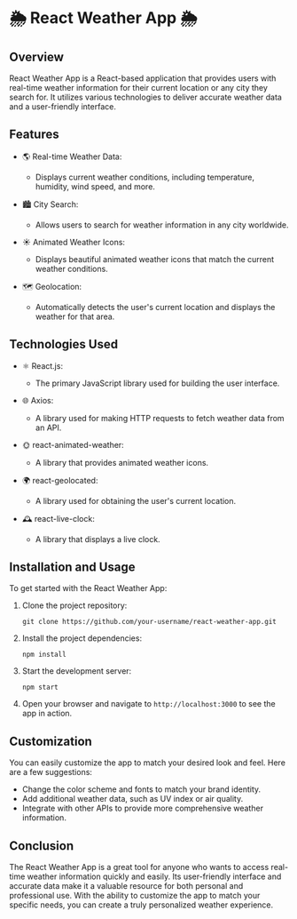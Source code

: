  # 🌦️ React Weather App 🌦️

## Overview

React Weather App is a React-based application that provides users with real-time weather information for their current location or any city they search for. It utilizes various technologies to deliver accurate weather data and a user-friendly interface.

## Features

- 🌎 Real-time Weather Data:
  - Displays current weather conditions, including temperature, humidity, wind speed, and more.

- 🏙️ City Search:
  - Allows users to search for weather information in any city worldwide.

- ☀️ Animated Weather Icons:
  - Displays beautiful animated weather icons that match the current weather conditions.

- 🗺️ Geolocation:
  - Automatically detects the user's current location and displays the weather for that area.

## Technologies Used

- ⚛️ React.js:
  - The primary JavaScript library used for building the user interface.

- 🌐 Axios:
  - A library used for making HTTP requests to fetch weather data from an API.

- 🌞 react-animated-weather:
  - A library that provides animated weather icons.

- 🌍 react-geolocated:
  - A library used for obtaining the user's current location.

- 🕰️ react-live-clock:
  - A library that displays a live clock.

## Installation and Usage

To get started with the React Weather App:

1. Clone the project repository:
   ```
   git clone https://github.com/your-username/react-weather-app.git
   ```

2. Install the project dependencies:
   ```
   npm install
   ```

3. Start the development server:
   ```
   npm start
   ```

4. Open your browser and navigate to `http://localhost:3000` to see the app in action.

## Customization

You can easily customize the app to match your desired look and feel. Here are a few suggestions:

- Change the color scheme and fonts to match your brand identity.
- Add additional weather data, such as UV index or air quality.
- Integrate with other APIs to provide more comprehensive weather information.

## Conclusion

The React Weather App is a great tool for anyone who wants to access real-time weather information quickly and easily. Its user-friendly interface and accurate data make it a valuable resource for both personal and professional use. With the ability to customize the app to match your specific needs, you can create a truly personalized weather experience. 